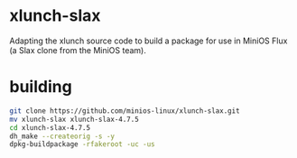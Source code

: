 # xlunch-slax
Adapting the xlunch source code to build a package for use in MiniOS Flux (a Slax clone from the MiniOS team).

# building
```sh
git clone https://github.com/minios-linux/xlunch-slax.git
mv xlunch-slax xlunch-slax-4.7.5
cd xlunch-slax-4.7.5
dh_make --createorig -s -y
dpkg-buildpackage -rfakeroot -uc -us
```
